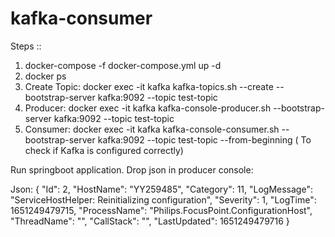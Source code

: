 # kafka-consumer

Steps ::

1. docker-compose -f docker-compose.yml up -d
2. docker ps
3. Create Topic:  docker exec -it kafka kafka-topics.sh --create --bootstrap-server kafka:9092 --topic test-topic
4. Producer: docker exec -it kafka kafka-console-producer.sh --bootstrap-server kafka:9092 --topic test-topic
5. Consumer: docker exec -it kafka kafka-console-consumer.sh --bootstrap-server kafka:9092 --topic test-topic --from-beginning ( To check if Kafka is configured correctly)

Run springboot application.
Drop json in producer console:

Json:
{ "Id": 2, "HostName": "YY259485", "Category": 11, "LogMessage": "ServiceHostHelper: Reinitializing configuration", "Severity": 1, "LogTime": 1651249479715, "ProcessName": "Philips.FocusPoint.ConfigurationHost", "ThreadName": "", "CallStack": "", "LastUpdated": 1651249479716 }
